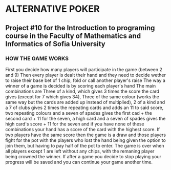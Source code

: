 # **ALTERNATIVE POKER**
## Project #10 for the Introduction to programing course in the Faculty of Mathematics and Informatics of Sofia University
### HOW THE GAME WORKS
First you decide how many players will participate in the game (between 2 and 9)
Then every player is dealt their hand and they need to decide wether to raise their base bet of 1 chip, fold or call another player's raise
The way a winner of a game is decided is by scoring each player's hand
The main combinations are Three of a kind, which gives 3 times the score the card gives (except for 7 which gives 34), Three of the same colour (works the same way but the cards are added up instead of multiplied), 2 of a kind and a 7 of clubs gives 
2 times the repeating cards and adds an 11 to said score, two repeating colours and a seven of spades gives the first cad + the second card + 11 for the seven, a high card and a seven of spades gives the high card's score + 11 for the seven and if you have none of 
these combinations your hand has a score of the card with the highest score. If two players have the same score then the game is a draw and those players fight for the pot with the players who lost the hand being given the option to join them, but having to pay
half of the pot to enter. The game is over when all players except 1 are left without any chips, with the remaning player being crowned the winner. If after a game you decide to stop playing your progress will be saved and you can continue your game another time.
